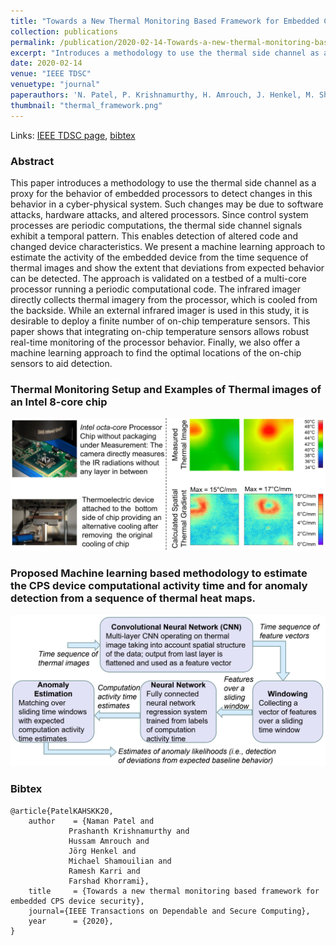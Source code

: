```yaml
---
title: "Towards a New Thermal Monitoring Based Framework for Embedded CPS Device Security"
collection: publications
permalink: /publication/2020-02-14-Towards-a-new-thermal-monitoring-based-framework-for-embedded-CPS-device-security
excerpt: "Introduces a methodology to use the thermal side channel as a proxy for the behavior of embedded processors to detect changes in this behavior in a cyber-physical system."
date: 2020-02-14
venue: "IEEE TDSC"
venuetype: "journal"
paperauthors: 'N. Patel, P. Krishnamurthy, H. Amrouch, J. Henkel, M. Shamouilian, R. Karri, F. Khorrami'
thumbnail: "thermal_framework.png"
---
```


Links: [IEEE TDSC page](https://ieeexplore.ieee.org/abstract/document/8999554), [bibtex](#bibtex)

### Abstract

This paper introduces a methodology to use the thermal side channel as a proxy for the behavior of embedded processors to detect changes in this behavior in a cyber-physical system. Such changes may be due to software attacks, hardware attacks, and altered processors. Since control system processes are periodic computations, the thermal side channel signals exhibit a temporal pattern. This enables detection of altered code and changed device characteristics. We present a machine learning approach to estimate the activity of the embedded device from the time sequence of thermal images and show the extent that deviations from expected behavior can be detected. The approach is validated on a testbed of a multi-core processor running a periodic computational code. The infrared imager directly collects thermal imagery from the processor, which is cooled from the backside. While an external infrared imager is used in this study, it is desirable to deploy a finite number of on-chip temperature sensors. This paper shows that integrating on-chip temperature sensors allows robust real-time monitoring of the processor behavior. Finally, we also offer a machine learning approach to find the optimal locations of the on-chip sensors to aid detection.


### Thermal Monitoring Setup and Examples of Thermal images of an Intel 8-core chip

![Thermal Monitoring Setup](/images/thermal_setup.png)

### Proposed Machine learning based methodology to estimate the CPS device computational activity time and for anomaly detection from a sequence of thermal heat maps.

![Anomaly Monitoring Framework](/images/thermal_anomaly_setup.png)


### Bibtex

    @article{PatelKAHSKK20,
        author    = {Naman Patel and
                 Prashanth Krishnamurthy and
                 Hussam Amrouch and
                 Jörg Henkel and
                 Michael Shamouilian and
                 Ramesh Karri and
                 Farshad Khorrami},
        title     = {Towards a new thermal monitoring based framework for embedded CPS device security},
        journal={IEEE Transactions on Dependable and Secure Computing},
        year      = {2020},
    }
